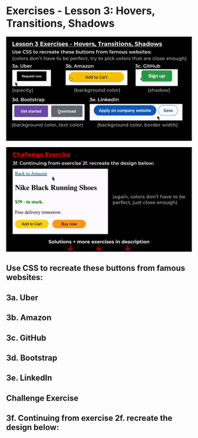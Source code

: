 # Exercises - Lesson 3: Hovers, Transitions, Shadows
![exercises3-1](./3-1.gif)

![exercises3-2](./3-2.gif)

## Use CSS to recreate these buttons from famous websites:

## 3a. Uber

## 3b. Amazon

## 3c. GitHub

## 3d. Bootstrap

## 3e. LinkedIn

## **Challenge Exercise**

## 3f. Continuing from exercise 2f. recreate the design below: